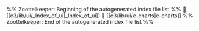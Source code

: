 %% Zoottelkeeper: Beginning of the autogenerated index file list  %%
📄 [[c3/lib/ui/_Index_of_ui|_Index_of_ui]]
📄 [[c3/lib/ui/e-charts|e-charts]]
%% Zoottelkeeper: End of the autogenerated index file list  %%
